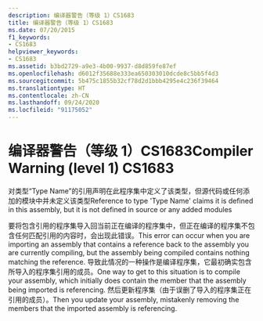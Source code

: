 ```yaml
---
description: 编译器警告（等级 1）CS1683
title: 编译器警告（等级 1）CS1683
ms.date: 07/20/2015
f1_keywords:
- CS1683
helpviewer_keywords:
- CS1683
ms.assetid: b3bd2729-a9e3-4b00-9937-d8d859fe87ef
ms.openlocfilehash: d6012f35688e333ea650303010dcde8c5bb5f4d3
ms.sourcegitcommit: 5b475c1855b32cf78d2d1bbb4295e4c236f39464
ms.translationtype: HT
ms.contentlocale: zh-CN
ms.lasthandoff: 09/24/2020
ms.locfileid: "91175052"
---
```

# <a name="compiler-warning-level-1-cs1683"></a><span data-ttu-id="6746b-103">编译器警告（等级 1）CS1683</span><span class="sxs-lookup"><span data-stu-id="6746b-103">Compiler Warning (level 1) CS1683</span></span>

<span data-ttu-id="6746b-104">对类型“Type Name”的引用声明在此程序集中定义了该类型，但源代码或任何添加的模块中并未定义该类型</span><span class="sxs-lookup"><span data-stu-id="6746b-104">Reference to type 'Type Name' claims it is defined in this assembly, but it is not defined in source or any added modules</span></span>  
  
 <span data-ttu-id="6746b-105">要将包含引用的程序集导入回当前正在编译的程序集中，但正在编译的程序集不包含任何匹配引用的内容时，会出现此错误。</span><span class="sxs-lookup"><span data-stu-id="6746b-105">This error can occur when you are importing an assembly that contains a reference back to the assembly you are currently compiling, but the assembly being compiled contains nothing matching the reference.</span></span> <span data-ttu-id="6746b-106">导致此情况的一种操作是编译程序集，它最初确实包含所导入的程序集引用的成员。</span><span class="sxs-lookup"><span data-stu-id="6746b-106">One way to get to this situation is to compile your assembly, which initially does contain the member that the assembly being imported is referencing.</span></span> <span data-ttu-id="6746b-107">然后更新程序集（由于误删了导入的程序集正在引用的成员）。</span><span class="sxs-lookup"><span data-stu-id="6746b-107">Then you update your assembly, mistakenly removing the members that the imported assembly is referencing.</span></span>
